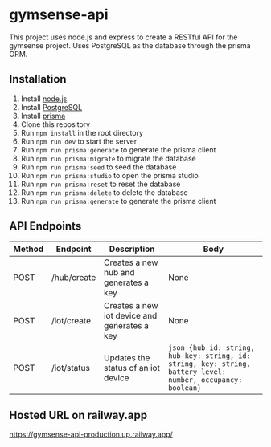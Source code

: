 # gymsense-api

This project uses node.js and express to create a RESTful API for the gymsense project. Uses PostgreSQL as the database through the prisma ORM.

## Installation

1. Install [node.js](https://nodejs.org/en/download/)
2. Install [PostgreSQL](https://www.postgresql.org/download/)
3. Install [prisma](https://www.prisma.io/docs/getting-started/setup-prisma/start-from-scratch-sql-postgres)
4. Clone this repository
5. Run `npm install` in the root directory
6. Run `npm run dev` to start the server
7. Run `npm run prisma:generate` to generate the prisma client
8. Run `npm run prisma:migrate` to migrate the database
9. Run `npm run prisma:seed` to seed the database
10. Run `npm run prisma:studio` to open the prisma studio
11. Run `npm run prisma:reset` to reset the database
12. Run `npm run prisma:delete` to delete the database
13. Run `npm run prisma:generate` to generate the prisma client


## API Endpoints
| Method | Endpoint | Description | Body |
| --- | --- | --- | --- |
| POST | /hub/create | Creates a new hub and generates a key | None |
| POST | /iot/create | Creates a new iot device and generates a key | None |
| POST | /iot/status | Updates the status of an iot device | ```json {hub_id: string, hub_key: string, id: string, key: string, battery_level: number, occupancy: boolean}``` |


## Hosted URL on railway.app
https://gymsense-api-production.up.railway.app/